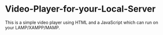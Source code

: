 # Video-Player-for-your-Local-Server
This is a simple video player using HTML and a JavaScript which can run on your LAMP/XAMPP/MAMP.
